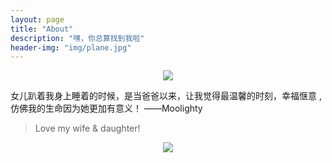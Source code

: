 ```yaml
---
layout: page
title: "About"
description: "嘿，你总算找到我啦"
header-img: "img/plane.jpg"
---
```


<center>
    <p><img src="http://dreamofbook.qiniudn.com/Zero.png" align="center"></p>
</center>

女儿趴着我身上睡着的时候，是当爸爸以来，让我觉得最温馨的时刻，幸福惬意 ,仿佛我的生命因为她更加有意义！
——Moolighty


> Love my wife & daughter!

<center>
    <p><img src="http://dreamofbook.qiniudn.com/hacker.png" align="center"></p>
</center>
